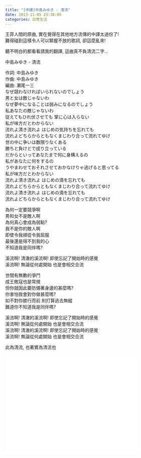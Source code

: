 ```yaml
---
title: "[中譯]中島みゆき - 清流"
date: 2013-11-05 23:38:05
categories: 日常生活
---
```


王菲人間的原曲, 實在覺得在其他地方流傳的中譯太過份了!  
難得碰到這樣令人可以緊握不放的歌詞, 卻這麼亂來!  
  
聽不明白的都看看請我的翻譯, 這曲真不負清流二字...  
  
  
中島みゆき - 清流  
  
作詞: 中島みゆき  
作曲: 中島みゆき  
編曲: 瀬尾一三  
なぜ競わなければいられないのでしょう  
男と女は敵じゃないわ  
なぜ夢中になることは弱みになるのでしょう  
私あなたの敵じゃないわ  
従えてもひれ伏させても 掌に心は入らない  
私が味方だとわからない  
流れよ清き流れよ はじめの気持ちを忘れても  
流れよどちらからともなくまじわり合って流れてゆけ  
世の中に争いは数限りなくある  
勝ちと負けとで成り立っている  
だからといってあなたまで何に身構えるの  
私があなたに何をするの  
うやまわせておそれさせておかなけりゃ逃げると思ってる  
私が味方だとわからない  
流れよ清き流れよ はじめの滴を忘れても  
流れよどちらからともなくまじわり合って流れてゆけ  
流れよ清き流れよ はじめの滴を忘れても  
流れよどちらからともなくまじわり合って流れてゆけ  
  
為何一定要競爭啊  
男和女不是敵人啊  
為何真心會成為弱點?  
我不是你的敵人啊  
即使令我順從令我屈服   
最後還是得不到我的心  
不知道我是同伴嗎?  
  
溪流啊! 清澈的溪流啊! 即使忘記了開始時的感覺  
溪流啊! 無論從何處開始 也是會相交合流  
  
世間有無數的爭鬥  
成王敗寇也是常規  
但你就因此要防備著身邊的甚麼嗎?  
你害怕我會對你做甚麼嗎?  
如不對你膝行而前 則打算逃去無縱   
難道你不知道我是同伴嗎?  
  
溪流啊! 清澈的溪流啊! 即使忘記了開始時的感覺  
溪流啊! 無論從何處開始 也是會相交合流  
溪流啊! 清澈的溪流啊! 即使忘記了開始時的感覺  
溪流啊! 無論從何處開始 也是會相交合流  
  
  
  
  
此為清流, 也著實為清流也  
  
  
  
<iframe allowfullscreen="" frameborder="0" height="315" src="//www.youtube.com/embed/AV7EEyF1Tww" width="420"></iframe>